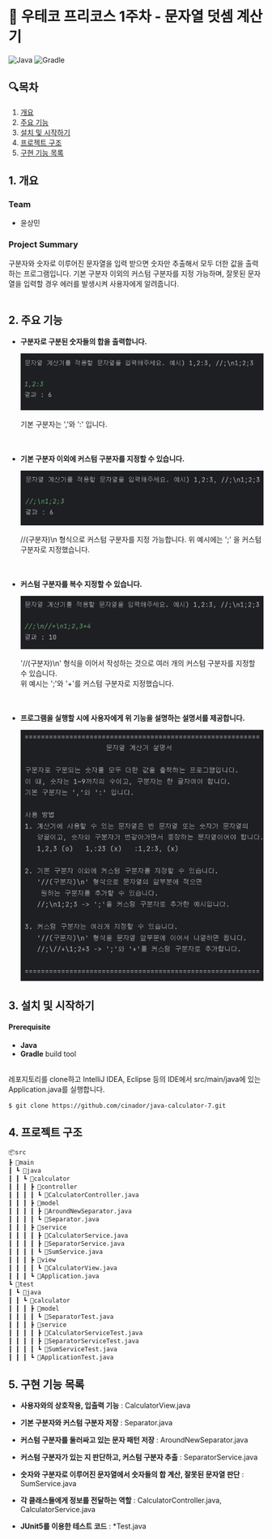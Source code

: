 # 🔢 우테코 프리코스 1주차 - 문자열 덧셈 계산기

![Java](https://img.shields.io/badge/Java-21-blue.svg)
![Gradle](https://img.shields.io/badge/Gradle-8.7-green.svg)

## 🔍목차

1. [개요](#1-개요)
2. [주요 기능](#2-주요-기능)
3. [설치 및 시작하기](#3-설치-및-시작하기)
4. [프로젝트 구조](#4-프로젝트-구조)
5. [구현 기능 목록](#5-구현-기능-목록)

## 1. 개요

### Team

- 윤상민

### Project Summary

구분자와 숫자로 이루어진 문자열을 입력 받으면 숫자만 추출해서 모두 더한 값을 출력하는 프로그램입니다. 기본 구분자 이외의 커스텀 구분자를 지정 가능하며, 잘못된 문자열을 입력할 경우 에러를 발생시켜 사용자에게
알려줍니다.
<br><br>

## 2. 주요 기능

- **구분자로 구분된 숫자들의 합을 출력합니다.**

  ![Normal Sum](images/Normal_Sum.PNG)

  기본 구분자는 ','와 ':' 입니다. <br><br><br>

- **기본 구분자 이외에 커스텀 구분자를 지정할 수 있습니다.**

  ![Separator Sum](images/Separator_Sum.PNG)

  //(구분자)\n 형식으로 커스텀 구분자를 지정 가능합니다. 위 예시에는 ';' 을 커스텀 구분자로 지정했습니다.
  <br><br><br>

- **커스텀 구분자를 복수 지정할 수 있습니다.**

  ![Separators Sum](images/Separators_Sum.PNG)

  '//(구분자)\n' 형식을 이어서 작성하는 것으로 여러 개의 커스텀 구분자를 지정할 수 있습니다.<br>
  위 예시는 ';'와 '+'를 커스텀 구분자로 지정했습니다.
  <br><br><br>

- **프로그램을 실행할 시에 사용자에게 위 기능을 설명하는 설명서를 제공합니다.**

  ![Description](images/Description.PNG)

## 3. 설치 및 시작하기

#### Prerequisite

- **Java**
- **Gradle** build tool

<br>
레포지토리를 clone하고 IntelliJ IDEA, Eclipse 등의 IDE에서 src/main/java에 있는 Application.java를 실행합니다.

```conventionalcommit
$ git clone https://github.com/cinador/java-calculator-7.git
```

## 4. 프로젝트 구조

```
📦src
┣ 📂main
┃ ┗ 📂java
┃ ┃ ┗ 📂calculator
┃ ┃ ┃ ┣ 📂controller
┃ ┃ ┃ ┃ ┗ 📜CalculatorController.java
┃ ┃ ┃ ┣ 📂model
┃ ┃ ┃ ┃ ┣ 📜AroundNewSeparator.java
┃ ┃ ┃ ┃ ┗ 📜Separator.java
┃ ┃ ┃ ┣ 📂service
┃ ┃ ┃ ┃ ┣ 📜CalculatorService.java
┃ ┃ ┃ ┃ ┣ 📜SeparatorService.java
┃ ┃ ┃ ┃ ┗ 📜SumService.java
┃ ┃ ┃ ┣ 📂view
┃ ┃ ┃ ┃ ┗ 📜CalculatorView.java
┃ ┃ ┃ ┗ 📜Application.java
┗ 📂test
┃ ┗ 📂java
┃ ┃ ┗ 📂calculator
┃ ┃ ┃ ┣ 📂model
┃ ┃ ┃ ┃ ┗ 📜SeparatorTest.java
┃ ┃ ┃ ┣ 📂service
┃ ┃ ┃ ┃ ┣ 📜CalculatorServiceTest.java
┃ ┃ ┃ ┃ ┣ 📜SeparatorServiceTest.java
┃ ┃ ┃ ┃ ┗ 📜SumServiceTest.java
┃ ┃ ┃ ┗ 📜ApplicationTest.java
```

## 5. 구현 기능 목록

- **사용자와의 상호작용, 입출력 기능** : CalculatorView.java


- **기본 구분자와 커스텀 구분자 저장** : Separator.java


- **커스텀 구분자를 둘러싸고 있는 문자 패턴 저장** : AroundNewSeparator.java


- **커스텀 구분자가 있는 지 판단하고, 커스텀 구분자 추출** : SeparatorService.java


- **숫자와 구분자로 이루어진 문자열에서 숫자들의 합 계산, 잘못된 문자열 판단** : SumService.java


- **각 클래스들에게 정보를 전달하는 역할** : CalculatorController.java, CalculatorService.java


- **JUnit5를 이용한 테스트 코드** : *Test.java

